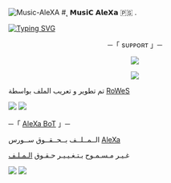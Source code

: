 ![Music-AleXA](https://telegra.ph/file/6d2c75e56f63a0668ec6e.jpg)
#˛ 𝗠𝘂𝘀𝗶𝗖 𝗔𝗹𝗲𝗫𝗮 🇵🇸 .

[![Typing SVG](https://readme-typing-svg.herokuapp.com/?lines=WELCOME+TO+AleXa+source+AN+ADVANCE+BOT)](https://github.com/rowes-star)

<p align="center">
    ─「 sᴜᴩᴩᴏʀᴛ 」─
</p>

</h3>
<p align="center">
<a href="https://t.me/R3_QX"><img src="https://img.shields.io/badge/-Support%20Group-blue.svg?style=for-the-badge&logo=Telegram"></a>
</p>
<p align="center">
<a href="https://t.me/vc_xm"><img src="https://img.shields.io/badge/-Support%20Channel-blue.svg?style=for-the-badge&logo=Telegram"></a>
</p>

تم تطوير و تعريب الملف بواسطة [RoWeS](https://t.me/R7_OX)


<img src="https://user-images.githubusercontent.com/73097560/115834477-dbab4500-a447-11eb-908a-139a6edaec5c.gif"> <img src="https://user-images.githubusercontent.com/73097560/115834477-dbab4500-a447-11eb-908a-139a6edaec5c.gif">




─「 [ AleXa BoT](https://t.me/AIleXaBoT) 」─ 


  الــمــلــف بــحــقــوق ســورس [AleXa](https://t.me/AIleXaBoT)

غـيـر مـسـمـوح بـتـغـيـيـر حـقـوق [الـمـلـف](https://t.me/R7_OX)


<img src="https://user-images.githubusercontent.com/73097560/115834477-dbab4500-a447-11eb-908a-139a6edaec5c.gif"> <img src="https://user-images.githubusercontent.com/73097560/115834477-dbab4500-a447-11eb-908a-139a6edaec5c.gif">
